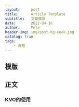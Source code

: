```yaml
---
layout:     post
title:      Article Template
subtitle:   文章模版
date:       2022-04-16
author:     Pele
header-img: img/post-bg-cook.jpg
catalog: true
tags:
    - 教程
---
```


## 模版

## 正文

### KVO的使用